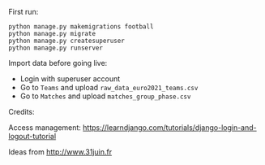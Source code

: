 
First run:

```
python manage.py makemigrations football
python manage.py migrate
python manage.py createsuperuser
python manage.py runserver
```

Import data before going live:
- Login with superuser account
- Go to `Teams` and upload `raw_data_euro2021_teams.csv`
- Go to `Matches` and upload `matches_group_phase.csv`

Credits:

Access management: https://learndjango.com/tutorials/django-login-and-logout-tutorial

Ideas from http://www.31juin.fr
